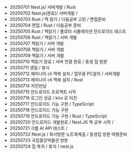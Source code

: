 - 20250701 Nest.js/ 서버개발 / Rust
- 20250702 Nest.js(완료)/ 서버개발 /
- 20250703 Rust / 책 읽기 / 다음공부 고민 / 면접준비
- 20250704 면접 / Rust / 다음공부 준비
- 20250705 Rust / 책읽기 / 플로터 시물레이션 안드로이드 테스트
- 20250706 Rust / 책읽기 / 서버 개발
- 20250707 책읽기 / 서버 개발 
- 20250708 책읽기 / 서버 개발 
- 20250709 책읽기 / 서버 개발 
- 20250710 책읽기 완료 / 서버 연결 완료 / 동생 집 방문
- 20250711 생일 / 휴식
- 20250712 제미나이 cli 맥북 설치 / 업무용 PC설치 / 서버개발
- 20250713 제미나이 cli 맥북 설치 / Rust 
- 20250714 지인만남
- 20250715 안드로이드 프로젝트 시작 
- 20250716 로그인 성공 / kiro 로 이전
- 20250717 안드로이드 기능 구현 / TypeScript
- 20250718 안드로이드 기능 구현 
- 20250719 안드로이드 기능 구현 / Rust / TypeScript
- 20250720 안드로이드 개발완료 / Nest.JS 책 공부 시작 /
- 20250721 크롬 AI API 테스트 /
- 20250722 Nest.js / 회사방문 노트북제출 / 동생집 방문 여행준비
- 20250723 국립중앙박물관 방문
- 20250724 집 복귀  / 휴식 / nest.js
